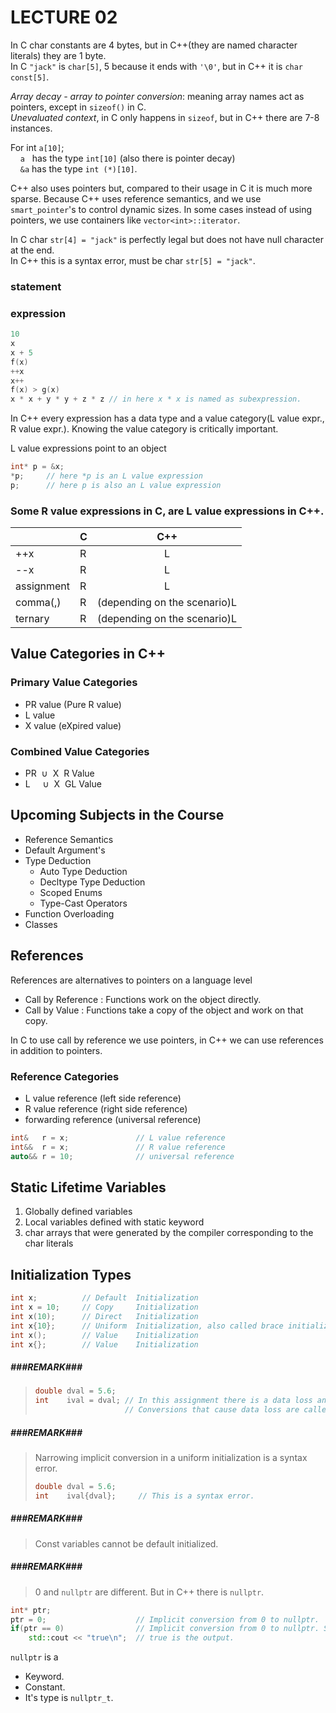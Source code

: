 # LECTURE 02

In C char constants are 4 bytes, but in C++(they are named character literals) they are 1 byte.<br>
In C `"jack"` is `char[5]`, 5 because it ends with `'\0'`, but in C++ it is `char const[5]`.<br>

_*Array decay - array to pointer conversion*_: meaning array names act as pointers, except in `sizeof()` in C.<br>
_*Unevaluated context*_, in C only happens in `sizeof`, but in C++ there are 7-8 instances.

For int `a[10]`;<br>
&nbsp;&nbsp;&nbsp;&nbsp;`a` &nbsp;&nbsp;has the type `int[10]` (also there is pointer decay)<br>
&nbsp;&nbsp;&nbsp;&nbsp;`&a` has the type `int (*)[10]`.

C++ also uses pointers but, compared to their usage in C it is much more sparse. Because C++ uses reference semantics, and we
use `smart_pointer`'s to control dynamic sizes. In some cases instead of using pointers, we use containers like
`vector<int>::iterator`.

In C char `str[4] = "jack"` is perfectly legal but does not have null character at the end.<br>
In C++ this is a syntax error, must be char `str[5] = "jack"`.

### statement

### expression
```cpp
10
x
x + 5
f(x)
++x
x++
f(x) > g(x)
x * x + y * y + z * z // in here x * x is named as subexpression.
```
In C++ every expression has a data type and a value category(L value expr., R value expr.).
Knowing the value category is critically important.

L value expressions point to an object
```cpp
int* p = &x;
*p;     // here *p is an L value expression
p;      // here p is also an L value expression
```

### Some R value expressions in C, are L value expressions in C++.
|                  | C |C++                         |
|------------------|---|:--------------------------:|
|++x               | R |L                           |
|--x               | R |L                           |
|assignment        | R |L                           |
|comma(,)          | R |(depending on the scenario)L|
|ternary           | R |(depending on the scenario)L|


## Value Categories in C++

### Primary Value Categories
- PR value    (Pure R value)
- L  value
- X  value    (eXpired value)

### Combined Value Categories
- PR&nbsp;&nbsp;∪&nbsp;&nbsp;X&nbsp;&nbsp;R Value
- L&nbsp;&nbsp;&nbsp;&nbsp;&nbsp;∪&nbsp;&nbsp;X&nbsp;&nbsp;GL Value

## Upcoming Subjects in the Course
- Reference Semantics
- Default Argument's
- Type Deduction
    - Auto Type Deduction
    - Decltype Type Deduction
    - Scoped Enums
    - Type-Cast Operators
- Function Overloading
- Classes

## References
References are alternatives to pointers on a language level

- Call by Reference   : Functions work on the object directly.
- Call by Value       : Functions take a copy of the object and work on that copy.

In C to use call by reference we use pointers, in C++ we can use references in addition to pointers.

### Reference Categories
- L value     reference       (left  side reference)
- R value     reference       (right side reference)
- forwarding  reference       (universal  reference)
```cpp
int&   r = x;               // L value reference
int&&  r = x;               // R value reference
auto&& r = 10;              // universal reference
```
## Static Lifetime Variables
1. Globally defined variables
2. Local variables defined with static keyword
3. char arrays that were generated by the compiler corresponding to the char literals

## Initialization Types
```cpp
int x;          // Default  Initialization
int x = 10;     // Copy     Initialization
int x(10);      // Direct   Initialization
int x{10};      // Uniform  Initialization, also called brace initialization. Officially Direct List Initialization.
int x();        // Value    Initialization
int x{};        // Value    Initialization
```

##### ###REMARK###
> ```cpp
> double dval = 5.6;
> int    ival = dval; // In this assignment there is a data loss and an implicit type conversion (from double to int).
>                     // Conversions that cause data loss are called Narrowing Conversion.
> ```

 ##### ###REMARK###
 > Narrowing implicit conversion in a uniform initialization is a syntax error.
> ```cpp
> double dval = 5.6;
> int    ival{dval};     // This is a syntax error.
> ```

##### ###REMARK###
> Const variables cannot be default initialized.

##### ###REMARK###
> 0 and `nullptr` are different. But in C++ there is `nullptr`.

```cpp
int* ptr;
ptr = 0;                    // Implicit conversion from 0 to nullptr.
if(ptr == 0)                // Implicit conversion from 0 to nullptr. So it's the same as if(ptr == nullptr)
    std::cout << "true\n";  // true is the output.
```

`nullptr` is a
- Keyword.
- Constant.
- It's type is `nullptr_t`.
